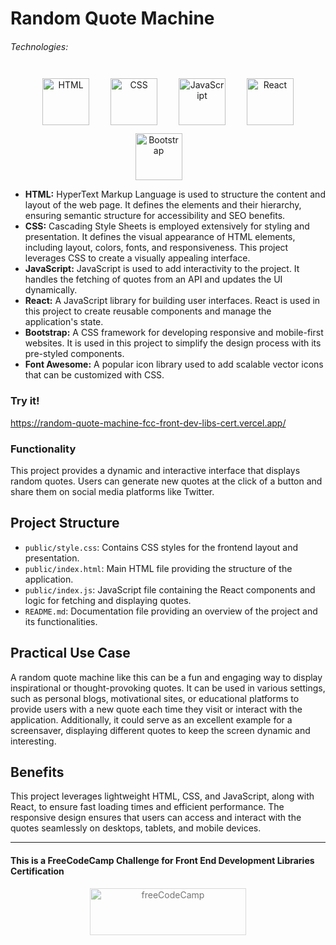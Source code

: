 # Random Quote Machine

###### Technologies:
<p align="center">
<img src="https://img.icons8.com/color/75/000000/html-5.png" width="75" height="75" alt="HTML" style="margin: 10px 15px 0 15px;" />
<img src="https://img.icons8.com/color/75/000000/css3.png" width="75" height="75" alt="CSS" style="margin: 10px 15px 0 15px;" />
<img src="https://img.icons8.com/color/75/000000/javascript.png" width="75" height="75" alt="JavaScript" style="margin: 10px 15px 0 15px;" />
<img src="https://img.icons8.com/color/75/000000/react-native.png" width="75" height="75" alt="React" style="margin: 10px 15px 0 15px;" />
<img src="https://img.icons8.com/color/75/000000/bootstrap.png" width="75" height="75" alt="Bootstrap" style="margin: 10px 15px 0 15px;" />
<i class="fa-regular fa-font-awesome" style="font-size: 75px; color: #339AF0; margin: 10px 15px 0 15px;"></i>
</p>

- **HTML:** HyperText Markup Language is used to structure the content and layout of the web page. It defines the elements and their hierarchy, ensuring semantic structure for accessibility and SEO benefits.
- **CSS:** Cascading Style Sheets is employed extensively for styling and presentation. It defines the visual appearance of HTML elements, including layout, colors, fonts, and responsiveness. This project leverages CSS to create a visually appealing interface.
- **JavaScript:** JavaScript is used to add interactivity to the project. It handles the fetching of quotes from an API and updates the UI dynamically.
- **React:** A JavaScript library for building user interfaces. React is used in this project to create reusable components and manage the application's state.
- **Bootstrap:** A CSS framework for developing responsive and mobile-first websites. It is used in this project to simplify the design process with its pre-styled components.
- **Font Awesome:** A popular icon library used to add scalable vector icons that can be customized with CSS.

### Try it!
https://random-quote-machine-fcc-front-dev-libs-cert.vercel.app/

### Functionality

This project provides a dynamic and interactive interface that displays random quotes. Users can generate new quotes at the click of a button and share them on social media platforms like Twitter.

## Project Structure

- `public/style.css`: Contains CSS styles for the frontend layout and presentation.
- `public/index.html`: Main HTML file providing the structure of the application.
- `public/index.js`: JavaScript file containing the React components and logic for fetching and displaying quotes.
- `README.md`: Documentation file providing an overview of the project and its functionalities.

## Practical Use Case

A random quote machine like this can be a fun and engaging way to display inspirational or thought-provoking quotes. It can be used in various settings, such as personal blogs, motivational sites, or educational platforms to provide users with a new quote each time they visit or interact with the application. Additionally, it could serve as an excellent example for a screensaver, displaying different quotes to keep the screen dynamic and interesting.

## Benefits

This project leverages lightweight HTML, CSS, and JavaScript, along with React, to ensure fast loading times and efficient performance. The responsive design ensures that users can access and interact with the quotes seamlessly on desktops, tablets, and mobile devices.

---
#### This is a FreeCodeCamp Challenge for Front End Development Libraries Certification
<p align="center">
<img src="https://cdn.freecodecamp.org/platform/universal/fcc_primary.svg" width="250" height="75" alt="freeCodeCamp" style="margin: 0 15px; opacity: 0.6" />
</p>

